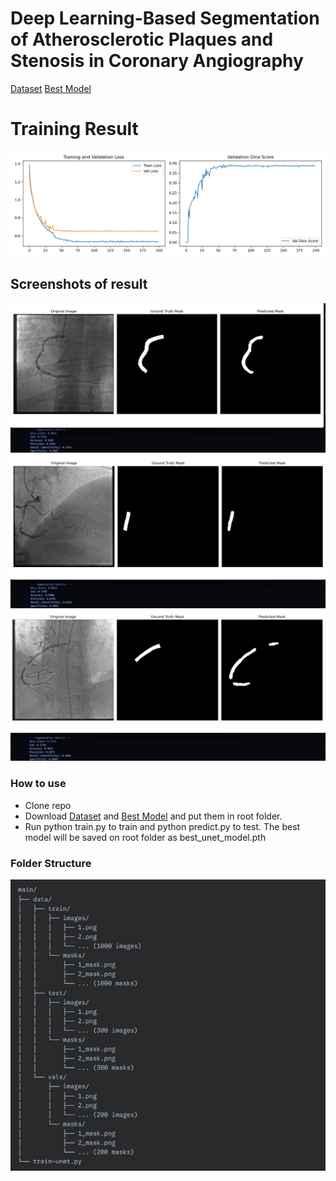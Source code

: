 # Deep Learning-Based Segmentation of Atherosclerotic Plaques and Stenosis in Coronary Angiography

[Dataset](https://www.kaggle.com/datasets/ahmedaboenaba/coronary-artery-angiograms-zip)
[Best Model](https://drive.google.com/file/d/1ER_K0142FKconjGEXs31KXTMTrNpcCe9/view?usp=sharing)

# Training Result
![App Screenshot](./training_history.png)

## Screenshots of result
![App Screenshot](./assets/1.png)
![App Screenshot](./assets/2.png)
![App Screenshot](./assets/3.png)


### How to use
- Clone repo
- Download [Dataset](https://www.kaggle.com/datasets/ahmedaboenaba/coronary-artery-angiograms-zip)  and [Best Model](https://drive.google.com/file/d/1ER_K0142FKconjGEXs31KXTMTrNpcCe9/view?usp=sharing) and put them in root folder. 
- Run python train.py to train and python predict.py to test. The best model will be saved on root folder as best_unet_model.pth
  
### Folder Structure
![App Screenshot](./assets/structure.png)





